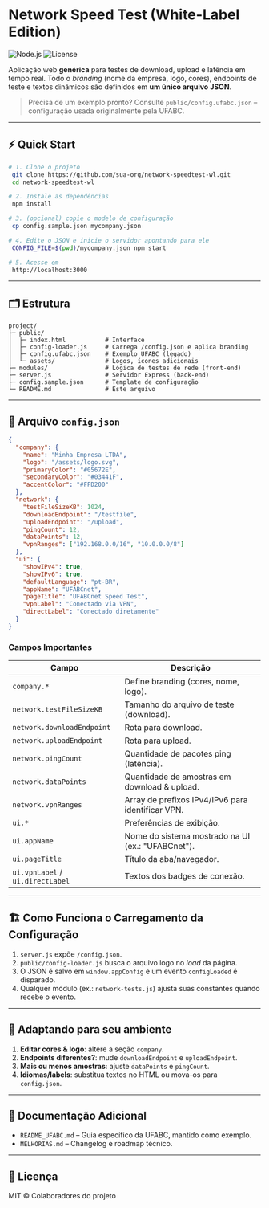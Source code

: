 # Network Speed Test (White-Label Edition)

![Node.js](https://img.shields.io/badge/Node.js-18+-green.svg) ![License](https://img.shields.io/badge/License-MIT-blue.svg)

Aplicação web **genérica** para testes de download, upload e latência em tempo real. Todo o _branding_ (nome da empresa, logo, cores), endpoints de teste e textos dinâmicos são definidos em **um único arquivo JSON**.

> Precisa de um exemplo pronto? Consulte `public/config.ufabc.json` – configuração usada originalmente pela UFABC.

---

## ⚡ Quick Start

```bash
# 1. Clone o projeto
 git clone https://github.com/sua-org/network-speedtest-wl.git
 cd network-speedtest-wl

# 2. Instale as dependências
 npm install

# 3. (opcional) copie o modelo de configuração
 cp config.sample.json mycompany.json

# 4. Edite o JSON e inicie o servidor apontando para ele
 CONFIG_FILE=$(pwd)/mycompany.json npm start

# 5. Acesse em
 http://localhost:3000
```

---

## 🗂 Estrutura

```
project/
├─ public/
│  ├─ index.html           # Interface
│  ├─ config-loader.js     # Carrega /config.json e aplica branding
│  ├─ config.ufabc.json    # Exemplo UFABC (legado)
│  └─ assets/              # Logos, ícones adicionais
├─ modules/                # Lógica de testes de rede (front-end)
├─ server.js               # Servidor Express (back-end)
├─ config.sample.json      # Template de configuração
└─ README.md               # Este arquivo
```

---

## 🔧 Arquivo `config.json`

```json
{
  "company": {
    "name": "Minha Empresa LTDA",
    "logo": "/assets/logo.svg",
    "primaryColor": "#05672E",
    "secondaryColor": "#03441F",
    "accentColor": "#FFD200"
  },
  "network": {
    "testFileSizeKB": 1024,
    "downloadEndpoint": "/testfile",
    "uploadEndpoint": "/upload",
    "pingCount": 12,
    "dataPoints": 12,
    "vpnRanges": ["192.168.0.0/16", "10.0.0.0/8"]
  },
  "ui": {
    "showIPv4": true,
    "showIPv6": true,
    "defaultLanguage": "pt-BR",
    "appName": "UFABCnet",
    "pageTitle": "UFABCnet Speed Test",
    "vpnLabel": "Conectado via VPN",
    "directLabel": "Conectado diretamente"
  }
}
```

### Campos Importantes

| Campo | Descrição |
|-------|-----------|
| `company.*` | Define branding (cores, nome, logo). |
| `network.testFileSizeKB` | Tamanho do arquivo de teste (download). |
| `network.downloadEndpoint` | Rota para download. |
| `network.uploadEndpoint` | Rota para upload. |
| `network.pingCount` | Quantidade de pacotes ping (latência). |
| `network.dataPoints` | Quantidade de amostras em download & upload. |
| `network.vpnRanges` | Array de prefixos IPv4/IPv6 para identificar VPN. |
| `ui.*` | Preferências de exibição. |
| `ui.appName` | Nome do sistema mostrado na UI (ex.: "UFABCnet"). |
| `ui.pageTitle` | Título da aba/navegador. |
| `ui.vpnLabel` / `ui.directLabel` | Textos dos badges de conexão. |

---

## 🏗 Como Funciona o Carregamento da Configuração

1. `server.js` expõe `/config.json`.
2. `public/config-loader.js` busca o arquivo logo no _load_ da página.
3. O JSON é salvo em `window.appConfig` e um evento `configLoaded` é disparado.
4. Qualquer módulo (ex.: `network-tests.js`) ajusta suas constantes quando recebe o evento.

---

## 🧩 Adaptando para seu ambiente

1. **Editar cores & logo**: altere a seção `company`.
2. **Endpoints diferentes?**: mude `downloadEndpoint` e `uploadEndpoint`.
3. **Mais ou menos amostras**: ajuste `dataPoints` e `pingCount`.
4. **Idiomas/labels**: substitua textos no HTML ou mova-os para `config.json`.

---

## 📝 Documentação Adicional

* `README_UFABC.md` – Guia específico da UFABC, mantido como exemplo.
* `MELHORIAS.md` – Changelog e roadmap técnico.

---

## 📄 Licença

MIT © Colaboradores do projeto 